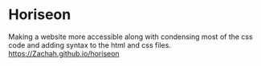 # Horiseon
Making a website more accessible along with condensing most of the css code and adding syntax to the html and css files.  
https://Zachah.github.io/horiseon
